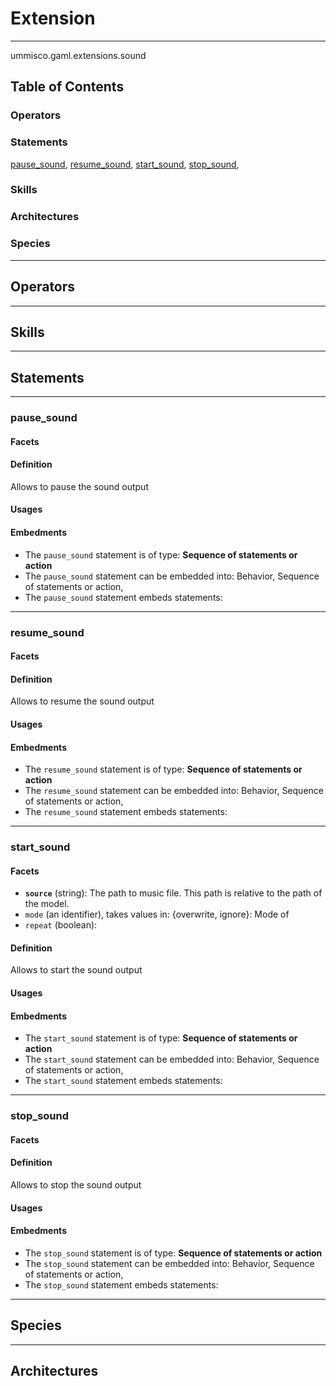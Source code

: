 # Extension

----

 ummisco.gaml.extensions.sound

## Table of Contents
### Operators


### Statements
[pause_sound](#pause_sound), [resume_sound](#resume_sound), [start_sound](#start_sound), [stop_sound](#stop_sound), 

### Skills


### Architectures



### Species



----

## Operators
	

----

## Skills
	

----

## Statements
	

----

[//]: # (keyword|statement_pause_sound)
### pause_sound 
#### Facets 
 
 	
#### Definition

Allows to pause the sound output

#### Usages


#### Embedments
* The `pause_sound` statement is of type: **Sequence of statements or action**
* The `pause_sound` statement can be embedded into: Behavior, Sequence of statements or action, 
* The `pause_sound` statement embeds statements: 

----

[//]: # (keyword|statement_resume_sound)
### resume_sound 
#### Facets 
 
 	
#### Definition

Allows to resume the sound output

#### Usages


#### Embedments
* The `resume_sound` statement is of type: **Sequence of statements or action**
* The `resume_sound` statement can be embedded into: Behavior, Sequence of statements or action, 
* The `resume_sound` statement embeds statements: 

----

[//]: # (keyword|statement_start_sound)
### start_sound 
#### Facets 
  
  * **`source`** (string): The path to music file. This path is relative to the path of the model.
  * `mode` (an identifier), takes values in: {overwrite, ignore}: Mode of 
  * `repeat` (boolean):  
 	
#### Definition

Allows to start the sound output

#### Usages


#### Embedments
* The `start_sound` statement is of type: **Sequence of statements or action**
* The `start_sound` statement can be embedded into: Behavior, Sequence of statements or action, 
* The `start_sound` statement embeds statements: 

----

[//]: # (keyword|statement_stop_sound)
### stop_sound 
#### Facets 
 
 	
#### Definition

Allows to stop the sound output

#### Usages


#### Embedments
* The `stop_sound` statement is of type: **Sequence of statements or action**
* The `stop_sound` statement can be embedded into: Behavior, Sequence of statements or action, 
* The `stop_sound` statement embeds statements: 	
	
----

## Species
	
	
----

## Architectures 
	